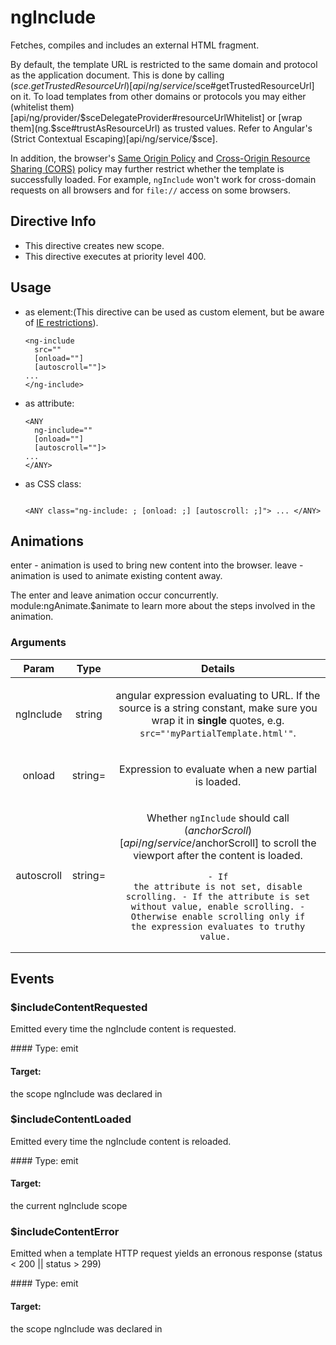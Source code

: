 



# ngInclude








Fetches, compiles and includes an external HTML fragment.

By default, the template URL is restricted to the same domain and protocol as the
application document. This is done by calling ($sce.getTrustedResourceUrl)[api/ng/service/$sce#getTrustedResourceUrl] on it. To load templates from other domains or protocols
you may either (whitelist them)[api/ng/provider/$sceDelegateProvider#resourceUrlWhitelist] or
[wrap them](ng.$sce#trustAsResourceUrl) as trusted values. Refer to Angular's (Strict Contextual Escaping)[api/ng/service/$sce].

In addition, the browser's
[Same Origin Policy](https://code.google.com/p/browsersec/wiki/Part2#Same-origin_policy_for_XMLHttpRequest)
and [Cross-Origin Resource Sharing (CORS)](http://www.w3.org/TR/cors/)
policy may further restrict whether the template is successfully loaded.
For example, `ngInclude` won't work for cross-domain requests on all browsers and for `file://`
access on some browsers.








## Directive Info

* This directive creates new scope.
* This directive executes at priority level 400.


## Usage




* as element:(This directive can be used as custom element, but be aware of <a href="guide/ie">IE restrictions</a>).
    ```
    <ng-include
      src=""
      [onload=""]
      [autoscroll=""]>
    ...
    </ng-include>
    ```
* as attribute:
    ```
    <ANY
      ng-include=""
      [onload=""]
      [autoscroll=""]>
    ...
    </ANY>
    ```
* as CSS class:
    ```
    
    <ANY class="ng-include: ; [onload: ;] [autoscroll: ;]"> ... </ANY>
    ```



## Animations
enter - animation is used to bring new content into the browser.
leave - animation is used to animate existing content away.

The enter and leave animation occur concurrently.
module:ngAnimate.$animate to learn more about the steps involved in the animation.

### Arguments

| Param | Type | Details |
| :--: | :--: | :--: |
| ngInclude | string | <p>angular expression evaluating to URL. If the source is a string constant, make sure you wrap it in <strong>single</strong> quotes, e.g. <code>src=&quot;&#39;myPartialTemplate.html&#39;&quot;</code>.</p>  |
| onload | string= | <p>Expression to evaluate when a new partial is loaded.</p>  |
| autoscroll | string= | <p>Whether <code>ngInclude</code> should call ($anchorScroll)[api/ng/service/$anchorScroll] to scroll the viewport after the content is loaded.</p> <pre><code>- If the attribute is not set, disable scrolling. - If the attribute is set without value, enable scrolling. - Otherwise enable scrolling only if the expression evaluates to truthy value. </code></pre>  |

## Events
### $includeContentRequested

<p>Emitted every time the ngInclude content is requested.</p> 
#### Type:
emit

#### Target:
the scope ngInclude was declared in


### $includeContentLoaded

<p>Emitted every time the ngInclude content is reloaded.</p> 
#### Type:
emit

#### Target:
the current ngInclude scope


### $includeContentError

<p>Emitted when a template HTTP request yields an erronous response (status &lt; 200 &#124;&#124; status &gt; 299)</p> 
#### Type:
emit

#### Target:
the scope ngInclude was declared in





